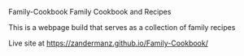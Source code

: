 Family-Cookbook
Family Cookbook and Recipes
 
This is a webpage build that serves as a collection of family recipes

Live site at https://zandermanz.github.io/Family-Cookbook/
